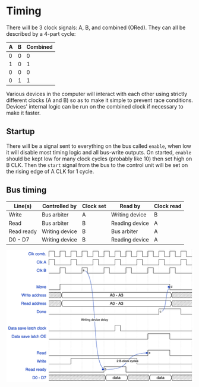 # Timing

There will be 3 clock signals: A, B, and combined (ORed). They can all be described by a 4-part cycle:

| A | B | Combined |
| - | - | - |
| 0 | 0 | 0 |
| 1 | 0 | 1 |
| 0 | 0 | 0 |
| 0 | 1 | 1 |

Various devices in the computer will interact with each other using strictly different clocks (A and B) so as to make it simple to prevent race conditions. Devices' internal logic can be run on the combined clock if necessary to make it faster.

## Startup

There will be a signal sent to everything on the bus called `enable`, when low it will disable most timing logic and all bus-write outputs. On started, `enable` should be kept low for many clock cycles (probably like 10) then set high on B CLK. Then the `start` signal from the bus to the control unit will be set on the rising edge of A CLK for 1 cycle.

## Bus timing

| Line(s) | Controlled by | Clock set | Read by | Clock read |
| - | - | - | - | - |
| Write | Bus arbiter | A | Writing device | B |
| Read | Bus arbiter | B | Reading device | A |
| Read ready | Writing device | B | Bus arbiter | A |
| D0 - D7 | Writing device | B | Reading device | A |

<img src="images/bus_timing.png"></img>